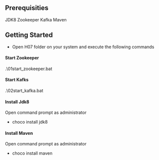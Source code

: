 ## Prerequisities
JDK8
Zookeeper
Kafka
Maven

## Getting Started
- Open H07 folder on your system and execute the following commands

#### Start Zookeeper
.\01start_zookeeper.bat

#### Start Kafks
.\02start_kafka.bat

#### Install Jdk8
Open command prompt as administrator
- choco install jdk8

#### Install Maven
Open command prompt as administrator
- choco install maven

